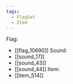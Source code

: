 ```yaml
---
tags:
  - FlagSet
  - Item
---
```

Flag:
- [[flag_10690]]
Sound:
- [[sound_17]]
- [[sound_43]]
- [[sound_44]]
Item:
- [[item_514]]
